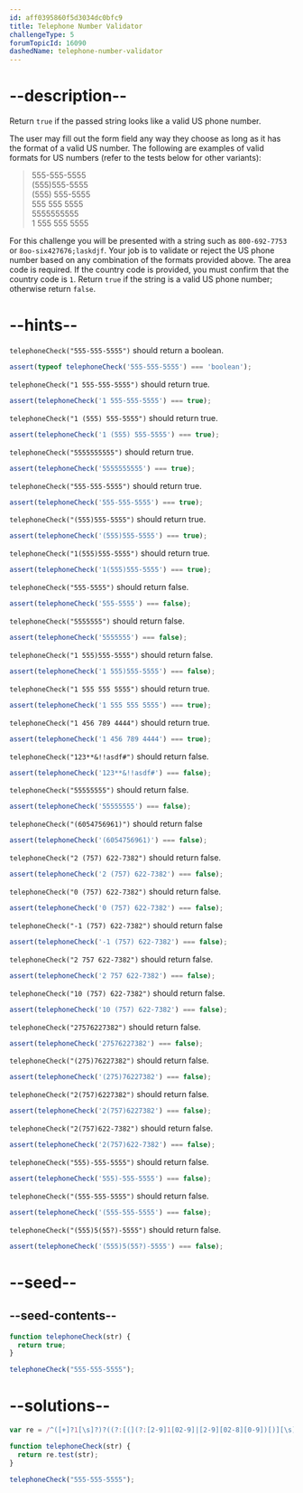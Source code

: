 ```yaml
---
id: aff0395860f5d3034dc0bfc9
title: Telephone Number Validator
challengeType: 5
forumTopicId: 16090
dashedName: telephone-number-validator
---
```


# --description--

Return `true` if the passed string looks like a valid US phone number.

The user may fill out the form field any way they choose as long as it has the format of a valid US number. The following are examples of valid formats for US numbers (refer to the tests below for other variants):

<blockquote>555-555-5555<br>(555)555-5555<br>(555) 555-5555<br>555 555 5555<br>5555555555<br>1 555 555 5555</blockquote>

For this challenge you will be presented with a string such as `800-692-7753` or `8oo-six427676;laskdjf`. Your job is to validate or reject the US phone number based on any combination of the formats provided above. The area code is required. If the country code is provided, you must confirm that the country code is `1`. Return `true` if the string is a valid US phone number; otherwise return `false`.

# --hints--

`telephoneCheck("555-555-5555")` should return a boolean.

```js
assert(typeof telephoneCheck('555-555-5555') === 'boolean');
```

`telephoneCheck("1 555-555-5555")` should return true.

```js
assert(telephoneCheck('1 555-555-5555') === true);
```

`telephoneCheck("1 (555) 555-5555")` should return true.

```js
assert(telephoneCheck('1 (555) 555-5555') === true);
```

`telephoneCheck("5555555555")` should return true.

```js
assert(telephoneCheck('5555555555') === true);
```

`telephoneCheck("555-555-5555")` should return true.

```js
assert(telephoneCheck('555-555-5555') === true);
```

`telephoneCheck("(555)555-5555")` should return true.

```js
assert(telephoneCheck('(555)555-5555') === true);
```

`telephoneCheck("1(555)555-5555")` should return true.

```js
assert(telephoneCheck('1(555)555-5555') === true);
```

`telephoneCheck("555-5555")` should return false.

```js
assert(telephoneCheck('555-5555') === false);
```

`telephoneCheck("5555555")` should return false.

```js
assert(telephoneCheck('5555555') === false);
```

`telephoneCheck("1 555)555-5555")` should return false.

```js
assert(telephoneCheck('1 555)555-5555') === false);
```

`telephoneCheck("1 555 555 5555")` should return true.

```js
assert(telephoneCheck('1 555 555 5555') === true);
```

`telephoneCheck("1 456 789 4444")` should return true.

```js
assert(telephoneCheck('1 456 789 4444') === true);
```

`telephoneCheck("123**&!!asdf#")` should return false.

```js
assert(telephoneCheck('123**&!!asdf#') === false);
```

`telephoneCheck("55555555")` should return false.

```js
assert(telephoneCheck('55555555') === false);
```

`telephoneCheck("(6054756961)")` should return false

```js
assert(telephoneCheck('(6054756961)') === false);
```

`telephoneCheck("2 (757) 622-7382")` should return false.

```js
assert(telephoneCheck('2 (757) 622-7382') === false);
```

`telephoneCheck("0 (757) 622-7382")` should return false.

```js
assert(telephoneCheck('0 (757) 622-7382') === false);
```

`telephoneCheck("-1 (757) 622-7382")` should return false

```js
assert(telephoneCheck('-1 (757) 622-7382') === false);
```

`telephoneCheck("2 757 622-7382")` should return false.

```js
assert(telephoneCheck('2 757 622-7382') === false);
```

`telephoneCheck("10 (757) 622-7382")` should return false.

```js
assert(telephoneCheck('10 (757) 622-7382') === false);
```

`telephoneCheck("27576227382")` should return false.

```js
assert(telephoneCheck('27576227382') === false);
```

`telephoneCheck("(275)76227382")` should return false.

```js
assert(telephoneCheck('(275)76227382') === false);
```

`telephoneCheck("2(757)6227382")` should return false.

```js
assert(telephoneCheck('2(757)6227382') === false);
```

`telephoneCheck("2(757)622-7382")` should return false.

```js
assert(telephoneCheck('2(757)622-7382') === false);
```

`telephoneCheck("555)-555-5555")` should return false.

```js
assert(telephoneCheck('555)-555-5555') === false);
```

`telephoneCheck("(555-555-5555")` should return false.

```js
assert(telephoneCheck('(555-555-5555') === false);
```

`telephoneCheck("(555)5(55?)-5555")` should return false.

```js
assert(telephoneCheck('(555)5(55?)-5555') === false);
```

# --seed--

## --seed-contents--

```js
function telephoneCheck(str) {
  return true;
}

telephoneCheck("555-555-5555");
```

# --solutions--

```js
var re = /^([+]?1[\s]?)?((?:[(](?:[2-9]1[02-9]|[2-9][02-8][0-9])[)][\s]?)|(?:(?:[2-9]1[02-9]|[2-9][02-8][0-9])[\s.-]?)){1}([2-9]1[02-9]|[2-9][02-9]1|[2-9][02-9]{2}[\s.-]?){1}([0-9]{4}){1}$/;

function telephoneCheck(str) {
  return re.test(str);
}

telephoneCheck("555-555-5555");
```